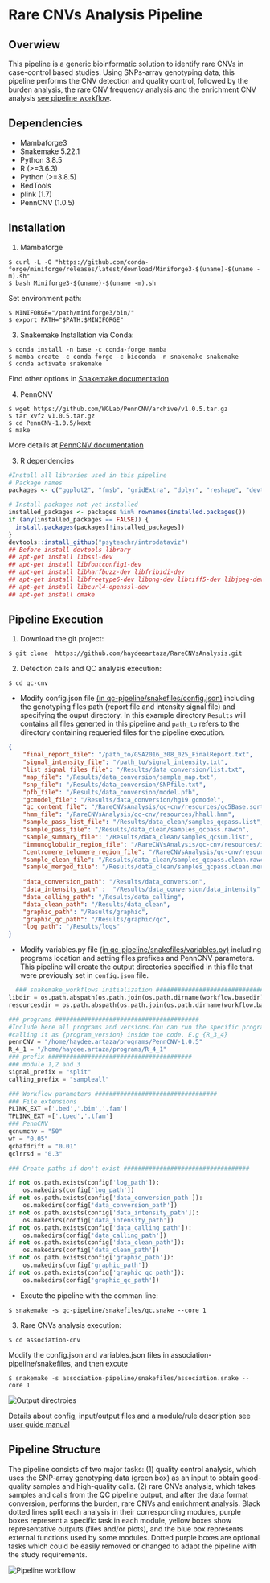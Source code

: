 Rare CNVs Analysis Pipeline
======

Overwiew
-----------------------------
This pipeline is a generic bioinformatic solution to identify rare CNVs in case-control based studies. Using SNPs-array genotyping data, this pipeline performs the CNV detection and quality control, followed by the burden analysis, the rare CNV frequency analysis and the enrichment CNV analysis [see pipeline workflow](manual/images/Rare_CNV_pipeline-drawio.png).

Dependencies
-----------------------------
- Mambaforge3
- Snakemake 5.22.1
- Python 3.8.5
- R (>=3.6.3)
- Python (>=3.8.5)
- BedTools
- plink (1.7)
- PennCNV (1.0.5)

Installation
-----------------------------
1. Mambaforge
```
$ curl -L -O "https://github.com/conda-forge/miniforge/releases/latest/download/Miniforge3-$(uname)-$(uname -m).sh"
$ bash Miniforge3-$(uname)-$(uname -m).sh
```
Set environment path:
```
$ MINIFORGE="/path/miniforge3/bin/"
$ export PATH="$PATH:$MINIFORGE"
```
3. Snakemake
Installation via Conda:
```
$ conda install -n base -c conda-forge mamba
$ mamba create -c conda-forge -c bioconda -n snakemake snakemake
$ conda activate snakemake
```
Find other options in [Snakemake documentation](https://snakemake.readthedocs.io/en/stable/getting_started/installation.html)

4. PennCNV
```
$ wget https://github.com/WGLab/PennCNV/archive/v1.0.5.tar.gz
$ tar xvfz v1.0.5.tar.gz
$ cd PennCNV-1.0.5/kext
$ make
```
More details at [PennCNV documentation](https://penncnv.openbioinformatics.org/en/latest/user-guide/install/)

3. R dependencies
``` r
#Install all libraries used in this pipeline
# Package names
packages <- c("ggplot2", "fmsb", "gridExtra", "dplyr", "reshape", "devtools")

# Install packages not yet installed
installed_packages <- packages %in% rownames(installed.packages())
if (any(installed_packages == FALSE)) {
  install.packages(packages[!installed_packages])
}
devtools::install_github("psyteachr/introdataviz")
## Before install devtools library
## apt-get install libssl-dev
## apt-get install libfontconfig1-dev
## apt-get install libharfbuzz-dev libfribidi-dev
## apt-get install libfreetype6-dev libpng-dev libtiff5-dev libjpeg-dev
## apt-get install libcurl4-openssl-dev
## apt-get install cmake

```
Pipeline Execution
-----------------------------
1. Download the git project:
```
$ git clone  https://github.com/haydeeartaza/RareCNVsAnalysis.git
```
2. Detection calls and QC analysis execution: 
```
$ cd qc-cnv
```
- Modify config.json file [(in qc-pipeline/snakefiles/config.json)](qc-cnv/qc-pipeline/snakefiles/config.json)  including the genotyping files path (report file and intensity signal file) and specifying the ouput directory. In this example directory `Results` will contains all files generted in this pipeline and `path_to` refers to the directory containing requeried files for the pipeline execution.
``` json
{
    "final_report_file": "/path_to/GSA2016_308_025_FinalReport.txt",
    "signal_intensity_file": "/path_to/signal_intensity.txt",
    "list_signal_files_file": "/Results/data_conversion/list.txt",
    "map_file": "/Results/data_conversion/sample_map.txt",   
    "snp_file": "/Results/data_conversion/SNPfile.txt",
    "pfb_file": "/Results/data_conversion/model.pfb",
    "gcmodel_file": "/Results/data_conversion/hg19.gcmodel",
    "gc_content_file": "/RareCNVsAnalysis/qc-cnv/resources/gc5Base.sorted.txt",
    "hmm_file": "/RareCNVsAnalysis/qc-cnv/resources/hhall.hmm",
    "sample_pass_list_file": "/Results/data_clean/samples_qcpass.list",
    "sample_pass_file": "/Results/data_clean/samples_qcpass.rawcn",
    "sample_summary_file": "/Results/data_clean/samples_qcsum.list",
    "immunoglobulin_region_file": "∕RareCNVsAnalysis/qc-cnv/resources/immunoglobulin_penncnv.txt",
    "centromere_telomere_region_file": "/RareCNVsAnalysis/qc-cnv/resources/centromere_telomere_penncnv.txt",
    "sample_clean_file": "/Results/data_clean/samples_qcpass.clean.rawcn",
    "sample_merged_file": "/Results/data_clean/samples_qcpass.clean.merged.rawcn",
   
    "data_conversion_path": "/Results/data_conversion",
    "data_intensity_path" :  "/Results/data_conversion/data_intensity",
    "data_calling_path": "/Results/data_calling",
    "data_clean_path": "/Results/data_clean",
    "graphic_path": "/Results/graphic",
    "graphic_qc_path": "/Results/graphic/qc",
    "log_path": "/Results/logs"
}
```
- Modify variables.py file [(in qc-pipeline/snakefiles/variables.py)](qc-cnv/qc-pipeline/snakefiles/variables.py) including programs location and setting files prefixes and PennCNV parameters. This pipeline will create the output directories specified in this file that were previously set in `config.json` file.
```python
  ### snakemake_workflows initialization ########################################
libdir = os.path.abspath(os.path.join(os.path.dirname(workflow.basedir), '../lib'))
resourcesdir = os.path.abspath(os.path.join(os.path.dirname(workflow.basedir), '../resources'))

### programs ########################################
#Include here all programs and versions.You can run the specific program/version
#calling it as {program_version} inside the code. E.g {R_3_4}
pennCNV = "/home/haydee.artaza/programs/PennCNV-1.0.5"
R_4_1 = "/home/haydee.artaza/programs/R_4_1"
### prefix ########################################
### module 1,2 and 3
signal_prefix = "split"
calling_prefix = "sampleall"

### Workflow parameters ##################################
### File extensions
PLINK_EXT =['.bed','.bim','.fam']
TPLINK_EXT =['.tped','.tfam']
### PennCNV
qcnumcnv = "50"
wf = "0.05"
qcbafdrift = "0.01"
qclrrsd = "0.3"

### Create paths if don't exist ###################################

if not os.path.exists(config['log_path']):
    os.makedirs(config['log_path'])
if not os.path.exists(config['data_conversion_path']):
    os.makedirs(config['data_conversion_path'])
if not os.path.exists(config['data_intensity_path']):
    os.makedirs(config['data_intensity_path'])
if not os.path.exists(config['data_calling_path']):
    os.makedirs(config['data_calling_path'])
if not os.path.exists(config['data_clean_path']):
    os.makedirs(config['data_clean_path'])
if not os.path.exists(config['graphic_path']):
    os.makedirs(config['graphic_path'])
if not os.path.exists(config['graphic_qc_path']):
    os.makedirs(config['graphic_qc_path'])
```
- Excute the pipeline with the comman line:
```
$ snakemake -s qc-pipeline/snakefiles/qc.snake --core 1
```

3. Rare CNVs analysis execution:
```
$ cd association-cnv
```
Modify the config.json and variables.json files in association-pipeline/snakefiles, and then excute
```
$ snakemake -s association-pipeline/snakefiles/association.snake --core 1
```
![Output directroies](manual/images/pipeline_output_dirs.png)

Details about config, input/output files and a module/rule description see [user guide manual](manual/Rare_CNVs_pipeline_guide.pdf)

Pipeline Structure
-----------------------------
The pipeline consists of two major tasks: (1) quality control analysis, which uses the SNP-array genotyping data (green box) as an input to obtain good-quality samples and high-quality calls. (2) rare CNVs analysis, which takes samples and calls from the QC pipeline output, and after the data format conversion, performs the burden, rare CNVs and enrichment analysis. Black dotted lines split each analysis in their corresponding modules, purple boxes represent a specific task in each module, yellow boxes show representative outputs (files and/or plots), and the blue box represents external functions used by some modules. Dotted purple boxes are optional tasks which could be easily removed or changed to adapt the pipeline with the study requirements.

![Pipeline workflow](manual/images/Rare_CNV_pipeline.png)
